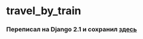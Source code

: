 # travel_by_train
### Переписал на Django 2.1 и сохранил [здесь](https://github.com/olegJF/travelling)